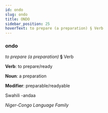 ```yaml
---
id: ondo
slug: ondo
title: ONDO
sidebar_position: 25
hoverText: to prepare (a preparation) § Verb
---
```


### ondo

*to prepare (a preparation)* **§** Verb

**Verb**: to prepare/ready

**Noun**: a preparation

**Modifier**: preparable/readyable

Swahili -andaa 

*Niger-Congo Language Family*